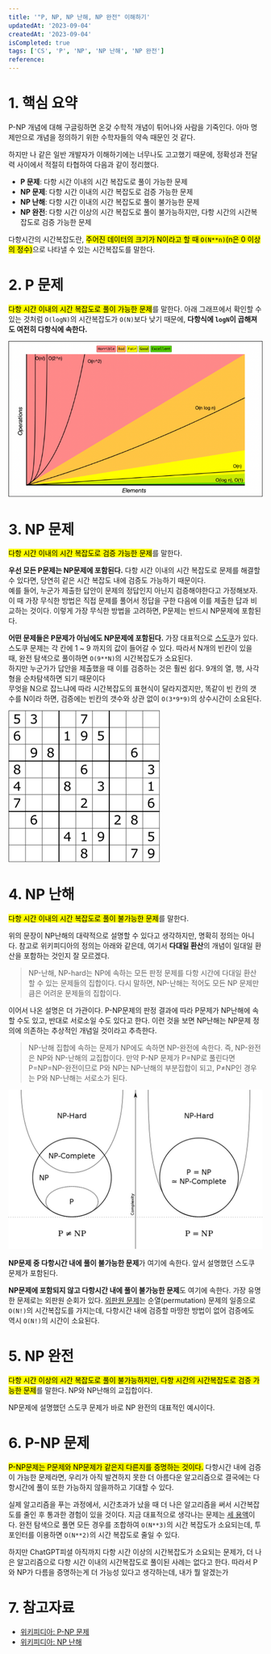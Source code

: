 ```yaml
---
title: '"P, NP, NP 난해, NP 완전" 이해하기'
updatedAt: '2023-09-04'
createdAt: '2023-09-04'
isCompleted: true
tags: ['CS', 'P', 'NP', 'NP 난해', 'NP 완전']
reference:
---
```


# 1. 핵심 요약

P-NP 개념에 대해 구글링하면 온갖 수학적 개념이 튀어나와 사람을 기죽인다. 아마 명제만으로 개념을 정의하기 위한 수학자들의 약속 때문인 것 같다.

하지만 나 같은 일반 개발자가 이해하기에는 너무나도 고고했기 때문에, 정확성과 전달력 사이에서 적절히 타협하여 다음과 같이 정리했다.

- **P 문제**: 다항 시간 이내의 시간 복잡도로 풀이 가능한 문제
- **NP 문제**: 다항 시간 이내의 시간 복잡도로 검증 가능한 문제
- **NP 난해**: 다항 시간 이내의 시간 복잡도로 풀이 불가능한 문제
- **NP 완전**: 다항 시간 이상의 시간 복잡도로 풀이 불가능하지만, 다항 시간의 시간복잡도로 검증 가능한 문제

다항시간의 시간복잡도란, <mark>주어진 데이터의 크기가 N이라고 할 때 `O(N**n)`(n은 0 이상의 정수)</mark>으로 나타낼 수 있는 시간복잡도를 말한다.

# 2. P 문제

<mark>다항 시간 이내의 시간 복잡도로 풀이 가능한 문제</mark>를 말한다. 아래 그래프에서 확인할 수 있는 것처럼 `O(logN)`의 시간복잡도가 `O(N)`보다 낮기 때문에, **다항식에 `logN`이 곱해져도 여전히 다항식에 속한다.**

<img src="./images/Big_O_graph.png" alt="Big_O_graph.png" width="600"/>

# 3. NP 문제

<mark>다항 시간 이내의 시간 복잡도로 검증 가능한 문제</mark>를 말한다.

**우선 모든 P문제는 NP문제에 포함된다.** 다항 시간 이내의 시간 복잡도로 문제를 해결할 수 있다면, 당연히 같은 시간 복잡도 내에 검증도 가능하기 때문이다.  
예를 들어, 누군가 제출한 답안이 문제의 정답인지 아닌지 검증해야한다고 가정해보자. 이 때 가장 무식한 방법은 직접 문제를 풀어서 정답을 구한 다음에 이를 제출한 답과 비교하는 것이다. 이렇게 가장 무식한 방법을 고려하면, P문제는 반드시 NP문제에 포함된다.

**어떤 문제들은 P문제가 아님에도 NP문제에 포함된다.** 가장 대표적으로 [스도쿠](https://www.acmicpc.net/problem/2580)가 있다.  
스도쿠 문제는 각 칸에 1 ~ 9 까지의 값이 들어갈 수 있다. 따라서 N개의 빈칸이 있을 때, 완전 탐색으로 풀이하면 `O(9**N)`의 시간복잡도가 소요된다.  
하지만 누군가가 답안을 제출했을 때 이를 검증하는 것은 훨씬 쉽다. 9개의 열, 행, 사각형을 순차탐색하면 되기 때문이다  
무엇을 N으로 잡느냐에 따라 시간복잡도의 표현식이 달라지겠지만, 똑같이 빈 칸의 갯수를 N이라 하면, 검증에는 빈칸의 갯수와 상관 없이 `O(3*9*9)`의 상수시간이 소요된다.

<img src="./images/sudoku.png" alt="sudoku.png" width="300"/>

# 4. NP 난해

<mark>다항 시간 이내의 시간 복잡도로 풀이 불가능한 문제</mark>를 말한다.

위의 문장이 NP난해의 대략적으로 설명할 수 있다고 생각하지만, 명확히 정의는 아니다. 참고로 위키피디아의 정의는 아래와 같은데, 여기서 **다대일 환산**의 개념이 일대일 환산을 포함하는 것인지 잘 모르겠다.

> NP-난해, NP-hard는 NP에 속하는 모든 판정 문제를 다항 시간에 다대일 환산할 수 있는 문제들의 집합이다. 다시 말하면, NP-난해는 적어도 모든 NP 문제만큼은 어려운 문제들의 집합이다.

이어서 나온 설명은 더 가관이다. P-NP문제의 판정 결과에 따라 P문제가 NP난해에 속할 수도 있고, 반대로 서로소일 수도 있다고 한다. 이런 것을 보면 NP난해는 NP문제 정의에 의존하는 추상적인 개념일 것이라고 추측한다.

> NP-난해 집합에 속하는 문제가 NP에도 속하면 NP-완전에 속한다. 즉, NP-완전은 NP와 NP-난해의 교집합이다. 만약 P-NP 문제가 P=NP로 풀린다면 P=NP=NP-완전이므로 P와 NP는 NP-난해의 부분집합이 되고, P≠NP인 경우는 P와 NP-난해는 서로소가 된다.

<img src="./images/p-np-graph.png" alt="p-np-graph.png" width="600"/>

**NP문제 중 다항시간 내에 풀이 불가능한 문제**가 여기에 속한다. 앞서 설명했던 스도쿠 문제가 포함된다.

**NP문제에 포함되지 않고 다항시간 내에 풀이 불가능한 문제**도 여기에 속한다. 가장 유명한 문제로는 외판원 순회가 있다. [외판원 문제](https://www.acmicpc.net/problem/2098)는 순열(permutation) 문제의 일종으로 `O(N!)`의 시간복잡도를 가지는데, 다항시간 내에 검증할 마땅한 방법이 없어 검증에도 역시 `O(N!)`의 시간이 소요된다.

# 5. NP 완전

<mark>다항 시간 이상의 시간 복잡도로 풀이 불가능하지만, 다항 시간의 시간복잡도로 검증 가능한 문제</mark>를 말한다. NP와 NP난해의 교집합이다.

NP문제에 설명했던 스도쿠 문제가 바로 NP 완전의 대표적인 예시이다.

# 6. P-NP 문제

<mark>P-NP문제는 P문제와 NP문제가 같은지 다른지를 증명하는 것이다.</mark> 다항시간 내에 검증이 가능한 문제라면, 우리가 아직 발견하지 못한 더 아름다운 알고리즘으로 결국에는 다항시간에 풀이 또한 가능하지 않을까하고 기대할 수 있다.

실제 알고리즘을 푸는 과정에서, 시간초과가 났을 때 더 나은 알고리즘을 써서 시간복잡도를 줄인 후 통과한 경험이 있을 것이다. 지금 대표적으로 생각나는 문제는 [세 용액](https://www.acmicpc.net/problem/2473)이다. 완전 탐색으로 풀면 모든 경우를 조합하여 `O(N**3)`의 시간 복잡도가 소요되는데, 투포인터를 이용하면 `O(N**2)`의 시간 복잡도로 줄일 수 있다.

하지만 ChatGPT피셜 아직까지 다항 시간 이상의 시간복잡도가 소요되는 문제가, 더 나은 알고리즘으로 다항 시간 이내의 시간복잡도로 풀이된 사례는 없다고 한다. 따라서 P와 NP가 다름을 증명하는게 더 가능성 있다고 생각하는데, 내가 뭘 알겠는가

# 7. 참고자료

- [위키피디아: P-NP 문제](https://ko.wikipedia.org/wiki/P-NP_%EB%AC%B8%EC%A0%9C)
- [위키피디아: NP 난해](https://ko.wikipedia.org/wiki/NP-%EB%82%9C%ED%95%B4#:~:text=NP%2D%EB%82%9C%ED%95%B4%2C%20NP%2Dhard,%ED%95%98%EB%A9%B4%20NP%2D%EC%99%84%EC%A0%84%EC%97%90%20%EC%86%8D%ED%95%9C%EB%8B%A4.)
